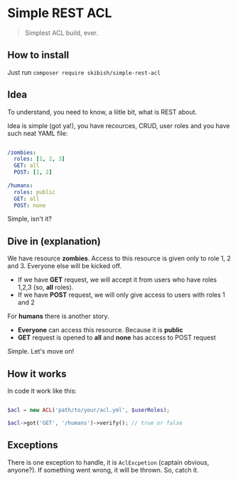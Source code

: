 # Simple REST ACL
> Simplest ACL build, ever.

## How to install

Just run ``` composer require skibish/simple-rest-acl ```

## Idea

To understand, you need to know, a liitle bit, what is REST about.

Idea is simple (got ya!), you have recources, CRUD, user roles and you have such neat YAML file:

```yaml

/zombies:
  roles: [1, 2, 3]
  GET: all
  POST: [1, 2]
 
/humans:
  roles: public
  GET: all
  POST: none

```

Simple, isn't it?

## Dive in (explanation)

We have resource **zombies**. Access to this resource is given only to role 1, 2 and 3. Everyone else will be kicked off.
- If we have **GET** request, we will accept it from users who have roles 1,2,3 (so, **all** roles).
- If we have **POST** request, we will only give access to users with roles 1 and 2

For **humans** there is another story.
- **Everyone** can access this resource. Because it is **public**
- **GET** request is opened to **all** and **none** has access to POST request

Simple. Let's move on!

## How it works

In code it work like this:

```php

$acl = new ACL('path/to/your/acl.yml', $userRoles);

$acl->got('GET', '/humans')->verify(); // true or false

```

## Exceptions

There is one exception to handle, it is ``` AclExcpetion ``` (captain obvious, anyone?). If something went wrong, it will be thrown. So, catch it.
